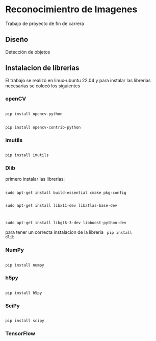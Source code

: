 # Reconocimientro de Imagenes 
Trabajo de proyecto de fin de carrera 

## Diseño
Detección de objetos 

## Instalacion de librerias
El trabajo se realizó en linux-ubuntu 22.04 y para instalar las librerias necesarias se colocó los siguientes
### openCV
<code>
pip install opencv-python 

pip install opencv-contrib-python 
</code>

### imutils
<code>
pip install imutils
</code>

### Dlib
primero instalar las librerias:

<code>
sudo apt-get install build-essential cmake pkg-config

sudo apt-get install libx11-dev libatlas-base-dev 

sudo apt-get install libgtk-3-dev libboost-python-dev
</code>

para tener un correcta instalacion de la libreria
<code>
pip install dlib
</code>

### NumPy
<code>
pip install numpy
</code>

### h5py
<code>
pip install h5py
</code>

### SciPy
<code>
pip install scipy
</code>

### TensorFlow
